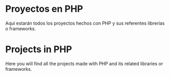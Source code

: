 # Proyectos en PHP

Aquí estarán todos los proyectos hechos con PHP y sus referentes librerías o frameworks.

# Projects in PHP

Here you will find all the projects made with PHP and its related libraries or frameworks.